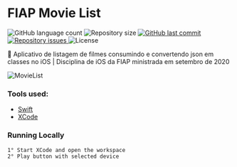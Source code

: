 # FIAP Movie List
<p align="left">
  <img alt="GitHub language count" src="https://img.shields.io/github/languages/count/Relirk/fiap-ios-movieslib">

  <img alt="Repository size" src="https://img.shields.io/github/repo-size/Relirk/fiap-ios-movieslib">
  
  <a href="https://github.com/Relirk/fiap-ios-movieslib/commits/master">
    <img alt="GitHub last commit" src="https://img.shields.io/github/last-commit/Relirk/fiap-ios-movieslib">
  </a>

  <a href="https://github.com/Relirk/fiap-ios-movieslib/issues">
    <img alt="Repository issues" src="https://img.shields.io/github/issues/Relirk/fiap-ios-movieslib">
  </a>

  <img alt="License" src="https://img.shields.io/badge/license-MIT-brightgreen">
</p>

:iphone: Aplicativo de listagem de filmes consumindo e convertendo json em classes no iOS | Disciplina de iOS da FIAP ministrada em setembro de 2020

![MovieList]()

### Tools used:
- [Swift](https://www.apple.com/br/swift/)
- [XCode](https://developer.apple.com/xcode/)

### Running Locally
```sh
1° Start XCode and open the workspace
2° Play button with selected device
```
